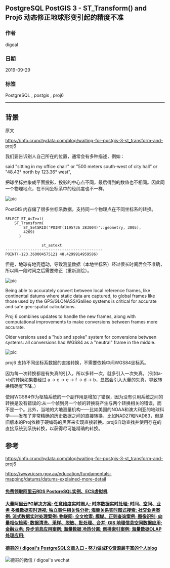 ## PostgreSQL PostGIS 3 - ST_Transform() and Proj6 动态修正地球形变引起的精度不准  
                
### 作者                
digoal                
                
### 日期                
2019-09-29                
                
### 标签                
PostgreSQL , postgis , proj6    
                
----                
                
## 背景     
原文  
  
https://info.crunchydata.com/blog/waiting-for-postgis-3-st_transform-and-proj6  
  
我们要告诉别人自己所在的位置，通常会有多种描述，例如：  
  
said "sitting in my office chair" or "500 meters south-west of city hall" or "48.43° north by 123.36° west",   
  
把球坐标抽象成平面投影，投影的中心点不同，最后得到的数值也不相同。因此同一个物理地点，在不同坐标系中的经纬度也不一样，  
  
![pic](20190929_01_pic_001.png)  
  
PostGIS 内存储了很多坐标系数据，支持同一个物理点在不同坐标系的转换。  
  
```  
SELECT ST_AsText(   
    ST_Transform(   
        ST_SetSRID('POINT(1195736 383004)'::geometry, 3005),   
        4269)   
      )  
  
                st_astext                   
-------------------------------------------  
POINT(-123.360004575121 48.4299914959586)  
```  
  
但是，地球有地壳运动，导致测量数据（本地坐标系）经过很长时间后会不准确，所以隔一段时间之后需要修正（重新测绘）。    
  
![pic](20190929_01_pic_002.jpg)  
  
Being able to accurately convert between local reference frames, like continental datums where static data are captured, to global frames like those used by the GPS/GLONASS/Galileo systems is critical for accurate and safe geo-spatial calculations.  
  
Proj 6 combines updates to handle the new frames, along with computational improvements to make conversions between frames more accurate.   
  
Older versions used a "hub and spoke" system for conversions between systems: all conversions had WGS84 as a "neutral" frame in the middle.  
  
![pic](20190929_01_pic_003.png)  
  
proj6 支持不同坐标系数据的直接转换，不需要依赖中间WGS84坐标系。  
  
因为每一次转换都是有失真的引入，所以多转一次，就多引入一次失真。（例如a->b的转换如果要经过 a -> c -> e -> f -> d -> b，显然会引入大量的失真，导致转换精确度下降。）  
  
  
使用WGS84作为枢轴系统的一个副作用是增加了错误，因为没有引用系统之间的转换是没有错误的:从一个帧到另一个帧的转换将产生与两个转换相关的错误，而不是一个。此外，当地的大地测量机构——比如美国的NOAA和澳大利亚的地球科学——发布了非常精确的历史数据之间的直接转换，比如NAD27和NAD83，但是旧版本的Proj依赖于硬编码的黑客来实现直接转换。proj6自动查找并使用存在的直接系统到系统转换，以获得尽可能精确的转换。  
  
  
  
## 参考  
https://info.crunchydata.com/blog/waiting-for-postgis-3-st_transform-and-proj6    
    
https://www.icsm.gov.au/education/fundamentals-mapping/datums/datums-explained-more-detail  
  
  
  
  
  
  
  
  
  
  
  
  
  
  
  
  
  
  
  
  
  
  
  
  
  
  
  
  
  
  
  
  
  
  
  
#### [免费领取阿里云RDS PostgreSQL实例、ECS虚拟机](https://www.aliyun.com/database/postgresqlactivity "57258f76c37864c6e6d23383d05714ea")
  
  
#### [大量阿里云PG解决方案: 任意维度实时圈人; 时序数据实时处理; 时间、空间、业务 多维数据实时透视; 独立事件相关性分析; 海量关系实时图式搜索; 社交业务案例; 流式数据实时处理案例; 物联网; 全文检索; 模糊、正则查询案例; 图像识别; 向量相似检索; 数据清洗、采样、脱敏、批处理、合并; GIS 地理信息空间数据应用; 金融业务; 异步消息应用案例; 海量数据 冷热分离; 倒排索引案例; 海量数据OLAP处理应用;](https://yq.aliyun.com/topic/118 "40cff096e9ed7122c512b35d8561d9c8")
  
  
#### [德哥的 / digoal's PostgreSQL文章入口 - 努力做成PG资源最丰富的个人blog](https://github.com/digoal/blog/blob/master/README.md "22709685feb7cab07d30f30387f0a9ae")
  
  
![德哥的微信 / digoal's wechat](../pic/digoal_weixin.jpg "f7ad92eeba24523fd47a6e1a0e691b59")
  
